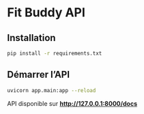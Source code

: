 # Fit Buddy API

## Installation
```sh
pip install -r requirements.txt
```

## Démarrer l’API
```sh
uvicorn app.main:app --reload
```

API disponible sur **http://127.0.0.1:8000/docs**